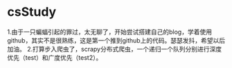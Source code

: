 # csStudy
1.由于一只蝙蝠引起的罪过，太无聊了，开始尝试搭建自己的blog，学着使用github，其实不是很熟练，这是第一个推到github上的代码。瑟瑟发抖，希望以后加油。
2.打算步入爬虫了，scrapy分布式爬虫，一个递归一个队列分别进行深度优先（test）和广度优先（test2）。
